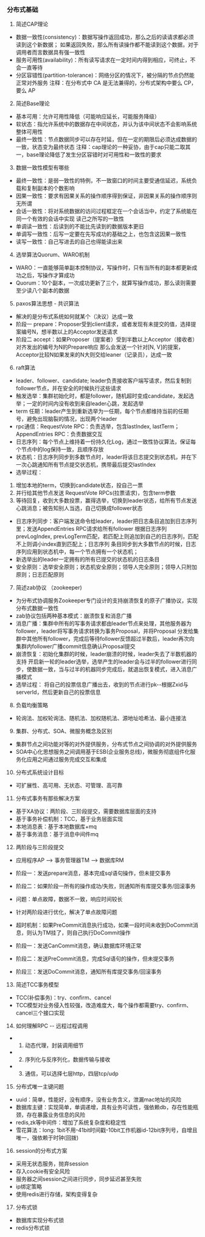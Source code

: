 ### 分布式基础
1. 简述CAP理论
- 数据一致性(consistency)：数据写操作返回成功，那么之后的读请求都必须读到这个新数据；
如果返回失败，那么所有读操作都不能读到这个数据，对于调用者而言数据具有强一致性
- 服务可用性(availability)：所有读写请求在一定时间内得到相应，可终止，不会一直等待
- 分区容错性(partition-tolerance)：网络分区的情况下，被分隔的节点仍然能正常对外服务
注释：在分布式中 CA 是无法兼得的，分布式架构中要么 CP，要么 AP

2. 简述Base理论
- 基本可用：允许可用性降低（可能响应延长，可能服务降级）
- 软状态：指允许系统中的数据存在中间状态，并认为该中间状态不会影响系统整体可用性
- 最终一致性：节点数据同步可以存在时延，但在一定的期限后必须达成数据的一致，状态变为最终状态
注释：cap理论的一种妥协，由于cap只能二取其一，base理论降低了发生分区容错时对可用性和一致性的要求

3. 数据一致性模型有哪些
- 最终一致性：是弱一致性的特例，不一致窗口的时间主要受通信延迟，系统负载和复制副本的个数影响
- 因果一致性：要求有因果关系的操作顺序得到保证，非因果关系的操作顺序则无所谓
- 会话一致性：将对系统数据的访问过程框定在一个会话当中，约定了系统能在同一个有效的会话中实现
读己之所写的一致性
- 单调读一致性：后读到的不能比先读到的数据版本更旧
- 单调写一致性：后写一定要在先写成功的基础之上，也包含这因果一致性
- 读写一致性：自己写进去的自己也得能读出来

4. 选举算法Quorum、WARO机制
- WARO：一直能够简单副本控制协议，写操作时，只有当所有的副本都更新成功之后，写操作才算成功
- Quorum：10个副本，一次成功更新了三个，就算写操作成功，那么读则需要至少读八个副本的数据

5. paxos算法思想 - 共识算法
- 解决的是分布式系统如何就某个（决议）达成一致
- 阶段一 prepare：Proposer受到client请求，或者发现有未提交的值，选择提案编号N，想半数以上的Acceptor发送请求
- 阶段二 accept：如果Proposer（提案者）受到半数以上Acceptor（接收者）对齐发出的编号为N的Prepare响应
那么会发送一个针对[N, V]的提案，Acceptor比较N如果发来的N大则交给leaner（记录员），达成一致

6. raft算法
- leader、follower、candidate; leader负责接收客户端写请求，然后复制到follower节点，并在安全的时候执行这些请求
- 触发选举：集群初始化时，都是follower，随机超时变成candidate，发起选举；一定的时间内没有收到来自leader心跳，发起选举
- term 任期：leader产生到重新选举为一任期，每个节点都维持当前的任期号，避免出现脑裂的情况，出现两个leader
- rpc通信：RequestVote RPC：负责选举，包含lastIndex, lastTerm；AppendEntries RPC：负责数据交互
- 日志序列：每个节点上维持着一份持久化Log，通过一致性协议算法，保证每个节点中的log保持一致，且顺序存放
- 状态机：日志序列同步到多数节点时，leader将该日志提交到状态机，并在下一次心跳通知所有节点提交状态机，携带最后提交lastIndex
- 选举过程：
1. 增加本地的term，切换到candidate状态，投自己一票
2. 并行给其他节点发送 RequestVote RPCs(拉票请求)，包含term参数
3. 等待回复，收到大多数投票，赢得选举，切换到leader状态，给所有节点发送心跳消息；被告知别人当选，自己切换成follower状态
- 日志序列同步：客户端发送命令给leader，leader把日志条目追加到日志序列里；发送AppendEntries RPC请求给所有follower
根据日志序列prevLogIndex, prevLogTerm匹配，若匹配上则追加到自己的日志序列，匹配不上则调小index直到匹配上；日志序列
条目同步到大多数节点的时候，日志序列应用到状态机中，每一个节点拥有一个状态机；
- 新选举出的leader一定拥有的所有已提交的状态机的日志条目
- 安全原则：选举安全原则；状态机安全原则；领导人完全原则；领导人只附加原则；日志匹配原则

7. 简述zab协议 （zookeeper)
- 为分布式协调服务Zookeeper专门设计的支持崩溃恢复的原子广播协议，实现分布式数据一致性
- zab协议包括两种基本模式：崩溃恢复和消息广播
- 消息广播：集群中所有的写事务请求都由leader节点来处理，其他服务器为follower，leader将写事务请求转换为事务Proposal，并将Proposal
分发给集群中其他所有follower，完成后等待follower反馈超过半数后，leader再次向集群内follower广播commit信息确认Proposal提交
- 崩溃恢复：初始化集群的时候，leader崩溃的时候，leader失去了半数机器的支持
开启新一轮的leader选举，选举产生的leader会与过半的follower进行同步，使数据一致，当与过半的机器同步完成后，就退出恢复模式，进入消息广播模式
- 选举过程：
将自己的投票信息广播出去，收到的节点进行pk--根据Zxid与serverId，然后更新自己的投票信息

8. 负载均衡策略
- 轮询法、加权轮询法、随机法、加权随机法、源地址哈希法、最小连接法

9. 集群、分布式、SOA、微服务概念及区别
- 集群节点之间功能对等的对外提供服务，分布式节点之间协调的对外提供服务
- SOA中心化思想服务之间调用基于ESB(企业服务总线)，微服务彻底组件化服务化应用之间通过服务完成交互和集成

10. 分布式系统设计目标
- 可扩展性、高可用、无状态、可管理、高可靠

11. 分布式事务有那些解决方案
- 基于XA协议：两阶段、三阶段提交，需要数据库层面的支持
- 基于事务补偿机制：TCC，基于业务层面实现
- 本地消息表：基于本地数据库+mq
- 基于事务消息：基于消息中间件mq

12. 两阶段与三阶段提交
- 应用程序AP --> 事务管理器TM --> 数据库RM
- 阶段一：发送prepare消息，基本完成sql语句操作，但未提交事务
- 阶段二：如果阶段一所有的操作成功/失败，则通知所有库提交事务/回滚事务
- 问题：单点故障，数据不一致，响应时间较长

- 针对两阶段进行优化，解决了单点故障问题
- 超时机制：如果PreCommit消息执行成功，如果一段时间未收到DoCommit消息，则认为TM挂了，则自己执行DoCommit操作
- 阶段一：发送CanCommit消息，确认数据库环境正常
- 阶段二：发送PreCommit消息，完成Sql语句的操作，但未提交事务
- 阶段三：发送DoCommit消息，通知所有库提交事务/回滚事务

13. 简述TCC事务模型
- TCC(补偿事务)：try、confirm、cancel
- TCC模型对业务侵入性较强，改造难度大，每个操作都需要try、confirm、cancel三个接口实现

14. 如何理解RPC -- 远程过程调用
- 1. 动态代理，封装调用细节
- 2. 序列化与反序列化，数据传输与接收
- 3. 通信，可以选择七层http，四层tcp/udp

15. 分布式唯一主键问题
- uuid：简单，性能好，没有顺序，没有业务含义，泄漏mac地址的风险
- 数据库主键：实现简单，单调递增，具有业务可读性，强依赖db，存在性能瓶颈，存在暴露业务信息的风险
- redis,zk等中间件：增加了系统复杂度和稳定性
- 雪花算法：long: 1bit不用-41bit时间戳-10bit工作机器id-12bit序列号，自增且唯一，强依赖于时钟(回拨)

16. session的分布式方案
- 采用无状态服务，抛弃session
- 存入cookie有安全风险
- 服务器之间session之间进行同步，同步延迟甚至失败
- ip绑定策略
- 使用redis进行存储，架构变得复杂

17. 分布式锁
- 数据库实现分布式锁
- redis分布式锁